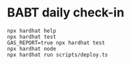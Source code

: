 # BABT daily check-in

```shell
npx hardhat help
npx hardhat test
GAS_REPORT=true npx hardhat test
npx hardhat node
npx hardhat run scripts/deploy.ts
```
